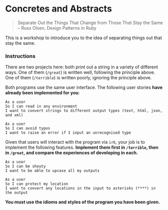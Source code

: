 # Concretes and Abstracts

> Separate Out the Things That Change from Those That Stay the Same 
> – Russ Olsen, Design Patterns in Ruby

This is a workshop to introduce you to the idea of separating things out that stay the same.

### Instructions

There are two projects here: both print out a string in a variety of different ways. One of them (`/great`) is written well, following the principle above. One of them (`/terrible`) is written poorly, ignoring the principle above.

Both programs use the same user interface. The following user stories **have already been implemented for you**:

```
As a user
So I can read in any environment
I want to convert strings to different output types (text, html, json, and xml)
```

```
As a user
So I can avoid typos
I want to raise an error if I input an unrecognised type
```

Given that users will interact with the program via `irb`, your job is to implement the following features. **Implement them first in `/terrible`, then in `/great`, and compare the experiences of developing in each.**

```
As a user
So I can be shouty
I want to be able to upcase all my outputs
```

```
As a user
So I can protect my location
I want to convert any locations in the input to asterisks (****) in the output
```

**You must use the idioms and styles of the program you have been given.**